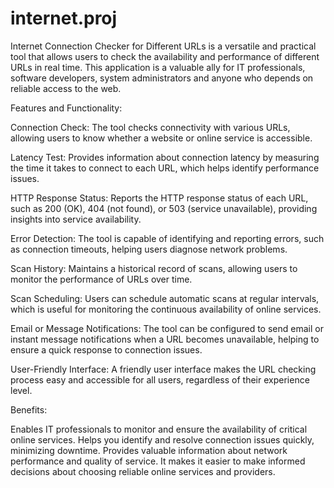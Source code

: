 # internet.proj
Internet Connection Checker for Different URLs is a versatile and practical tool that allows users to check the availability and performance of different URLs in real time. This application is a valuable ally for IT professionals, software developers, system administrators and anyone who depends on reliable access to the web.

Features and Functionality:

Connection Check: The tool checks connectivity with various URLs, allowing users to know whether a website or online service is accessible.

Latency Test: Provides information about connection latency by measuring the time it takes to connect to each URL, which helps identify performance issues.

HTTP Response Status: Reports the HTTP response status of each URL, such as 200 (OK), 404 (not found), or 503 (service unavailable), providing insights into service availability.

Error Detection: The tool is capable of identifying and reporting errors, such as connection timeouts, helping users diagnose network problems.

Scan History: Maintains a historical record of scans, allowing users to monitor the performance of URLs over time.

Scan Scheduling: Users can schedule automatic scans at regular intervals, which is useful for monitoring the continuous availability of online services.

Email or Message Notifications: The tool can be configured to send email or instant message notifications when a URL becomes unavailable, helping to ensure a quick response to connection issues.

User-Friendly Interface: A friendly user interface makes the URL checking process easy and accessible for all users, regardless of their experience level.

Benefits:

Enables IT professionals to monitor and ensure the availability of critical online services.
Helps you identify and resolve connection issues quickly, minimizing downtime.
Provides valuable information about network performance and quality of service.
It makes it easier to make informed decisions about choosing reliable online services and providers.
